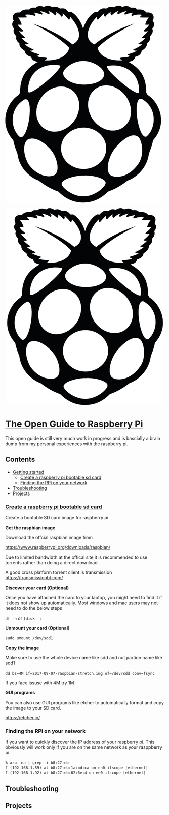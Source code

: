 ![alt tag](images/rpi-black.png)

<div style="text-align:center"><img src ="images/rpi-black.png" /></div>

# [The Open Guide to Raspberry Pi](#the-open-guide-to-raspberry-pi)
This open guide is still very much work in progress and is bascially a brain dump from my personal experiences with the raspberry pi.


## Contents

- [Getting started](#getting-started)
  - [Create a raspberry pi bootable sd card](#create-a-raspberry-pi-bootable-sd-card)
  - [Finding the RPi on your network](#finding-the-rpi-on-your-network)
- [Troubleshooting](#troubleshooting)
- [Projects](-projects)

### [Create a raspberry pi bootable sd card](#create-a-raspberry-pi-bootable-sd-card)

Create a bootable SD card image for raspberry pi

**Get the raspbian image**

Download the offcial raspbian image from 

https://www.raspberrypi.org/downloads/raspbian/

Due to limited bandwidth at the offical site it is recommended to use torrents rather than doing a direct download.

A good cross platform torrent client is transmission https://transmissionbt.com/


**Discover your card (Optional)**

Once you have attached the card to your laptop, you might need to find it if it does not show up automatically. Most windows and mac users may not need to do the below steps

`df -h`  or `fdisk -l`

**Unmount your card (Optional)**

`sudo umount /dev/sdd1`

**Copy the image**

Make sure to use the whole device name like sdd and not partion name like sdd1

`dd bs=4M if=2017-09-07-raspbian-stretch.img of=/dev/sdd conv=fsync`

If you face issuse with 4M try 1M

**GUI programs**

You can also use GUI programs like etcher to automatically format and copy the image to your SD card.

https://etcher.io/

### Finding the RPi on your network

If you want to quickly discover the IP address of your raspberry pi. This obviously will work only if you are on the same network as your rasppberry pi.

```
% arp -na | grep -i b8:27:eb
? (192.168.1.89) at b8:27:eb:1a:bd:ca on en0 ifscope [ethernet]
? (192.168.1.92) at b8:27:eb:62:6e:4 on en0 ifscope [ethernet]
```

## Troubleshooting

## Projects